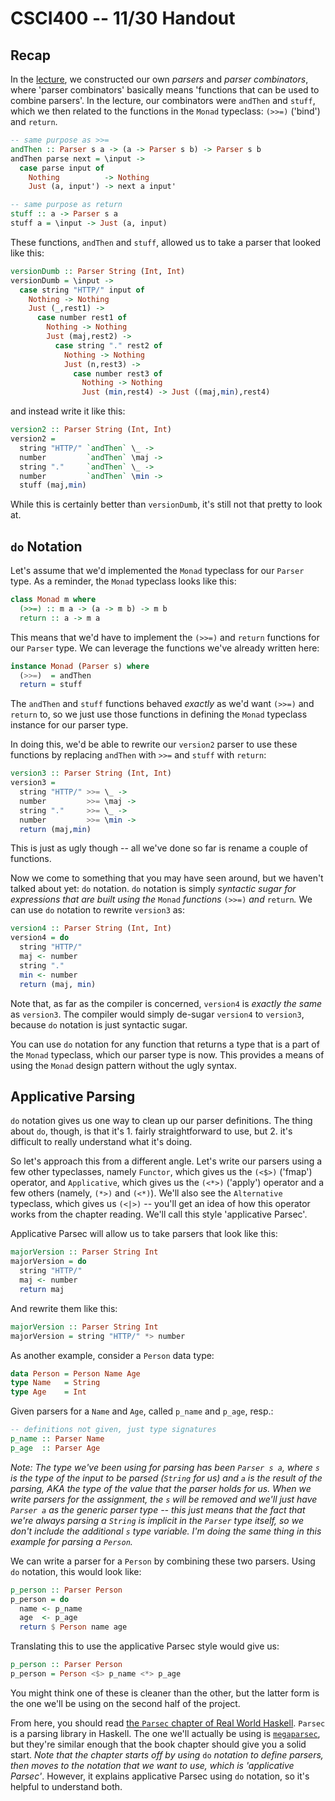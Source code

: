 CSCI400 -- 11/30 Handout
========================

Recap
-----

In the
[lecture](http://www.scs.stanford.edu/16wi-cs240h/slides/parsing-slides.html),
we constructed our own *parsers* and *parser combinators*, where 'parser
combinators' basically means 'functions that can be used to combine parsers'. In
the lecture, our combinators were `andThen` and `stuff`, which we then related
to the functions in the `Monad` typeclass: `(>>=)` ('bind') and `return`.

```haskell
-- same purpose as >>=
andThen :: Parser s a -> (a -> Parser s b) -> Parser s b
andThen parse next = \input ->
  case parse input of
    Nothing          -> Nothing
    Just (a, input') -> next a input'

-- same purpose as return
stuff :: a -> Parser s a
stuff a = \input -> Just (a, input)
```

These functions, `andThen` and `stuff`, allowed us to take a parser that looked
like this:

```haskell
versionDumb :: Parser String (Int, Int)
versionDumb = \input ->
  case string "HTTP/" input of
    Nothing -> Nothing
    Just (_,rest1) ->
      case number rest1 of
        Nothing -> Nothing
        Just (maj,rest2) ->
          case string "." rest2 of
            Nothing -> Nothing
            Just (n,rest3) ->
              case number rest3 of
                Nothing -> Nothing
                Just (min,rest4) -> Just ((maj,min),rest4)
```

and instead write it like this:

```haskell
version2 :: Parser String (Int, Int)
version2 =
  string "HTTP/" `andThen` \_ ->
  number         `andThen` \maj ->
  string "."     `andThen` \_ ->
  number         `andThen` \min ->
  stuff (maj,min)
```

While this is certainly better than `versionDumb`, it's still not that pretty to look at.

`do` Notation
-------------

Let's assume that we'd implemented the `Monad` typeclass for our `Parser` type.
As a reminder, the `Monad` typeclass looks like this:

```haskell
class Monad m where
  (>>=) :: m a -> (a -> m b) -> m b
  return :: a -> m a
```

This means that we'd have to implement the `(>>=)` and `return` functions for
our `Parser` type. We can leverage the functions we've already written here:

```haskell
instance Monad (Parser s) where
  (>>=)  = andThen
  return = stuff
```

The `andThen` and `stuff` functions behaved *exactly* as we'd want `(>>=)` and
`return` to, so we just use those functions in defining the `Monad` typeclass
instance for our parser type.

In doing this, we'd be able to rewrite our `version2` parser to use these
functions by replacing `andThen` with `>>=` and `stuff` with `return`:

```haskell
version3 :: Parser String (Int, Int)
version3 =
  string "HTTP/" >>= \_ ->
  number  		 >>= \maj ->
  string "."     >>= \_ ->
  number         >>= \min ->
  return (maj,min)
```

This is just as ugly though -- all we've done so far is rename a couple of functions.

Now we come to something that you may have seen around, but we haven't talked
about yet: `do` notation. `do` notation is simply *syntactic sugar for
expressions that are built using the* `Monad` *functions* `(>>=)` *and*
`return`*.* We can use `do` notation to rewrite `version3` as:

```haskell
version4 :: Parser String (Int, Int)
version4 = do
  string "HTTP/"
  maj <- number
  string "."
  min <- number
  return (maj, min)
```

Note that, as far as the compiler is concerned, `version4` is *exactly the same*
as `version3`. The compiler would simply de-sugar `version4` to `version3`,
because `do` notation is just syntactic sugar.

You can use `do` notation for any function that returns a type that is a part of
the `Monad` typeclass, which our parser type is now. This provides a means of
using the `Monad` design pattern without the ugly syntax.

## Applicative Parsing

`do` notation gives us one way to clean up our parser definitions. The thing
about `do`, though, is that it's 1. fairly straightforward to use, but 2. it's
difficult to really understand what it's doing.

So let's approach this from a different angle. Let's write our parsers using a
few other typeclasses, namely `Functor`, which gives us the `(<$>)` ('fmap')
operator, and `Applicative`, which gives us the `(<*>)` ('apply') operator and a
few others (namely, `(*>)` and `(<*)`). We'll also see the `Alternative`
typeclass, which gives us `(<|>)` -- you'll get an idea of how this operator
works from the chapter reading. We'll call this style 'applicative Parsec'.

Applicative Parsec will allow us to take parsers that look like this:

```haskell
majorVersion :: Parser String Int
majorVersion = do
  string "HTTP/"
  maj <- number
  return maj
```

And rewrite them like this:

```haskell
majorVersion :: Parser String Int
majorVersion = string "HTTP/" *> number
```

As another example, consider a `Person` data type:

```haskell
data Person = Person Name Age
type Name   = String
type Age    = Int
```

Given parsers for a `Name` and `Age`, called `p_name` and `p_age`, resp.:

```haskell
-- definitions not given, just type signatures
p_name :: Parser Name
p_age  :: Parser Age
```

*Note: The type we've been using for parsing has been `Parser s a`, where `s` is
the type of the input to be parsed (`String` for us) and `a` is the result of
the parsing, AKA the type of the value that the parser holds for us. When we
write parsers for the assignment, the `s` will be removed and we'll just have
`Parser a` as the generic parser type -- this just means that the fact that
we're always parsing a `String` is implicit in the `Parser` type itself, so we
don't include the additional `s` type variable. I'm doing the same thing in
this example for parsing a `Person`.*

We can write a parser for a `Person` by combining these two parsers. Using `do`
notation, this would look like:

```haskell
p_person :: Parser Person
p_person = do
  name <- p_name
  age  <- p_age
  return $ Person name age
```

Translating this to use the applicative Parsec style would give us:

```haskell
p_person :: Parser Person
p_person = Person <$> p_name <*> p_age
```

You might think one of these is cleaner than the other, but the latter form is
the one we'll be using on the second half of the project.

From here, you should read [the `Parsec` chapter of Real World
Haskell](http://book.realworldhaskell.org/read/using-parsec.html). `Parsec` is a
parsing library in Haskell. The one we'll actually be using is
[`megaparsec`](https://hackage.haskell.org/package/megaparsec-6.2.0), but
they're similar enough that the book chapter should give you a solid start.
*Note that the chapter starts off by using* `do` *notation to define parsers,
then moves to the notation that we want to use, which is 'applicative Parsec'*.
However, it explains applicative Parsec using `do` notation, so it's helpful to
understand both.


